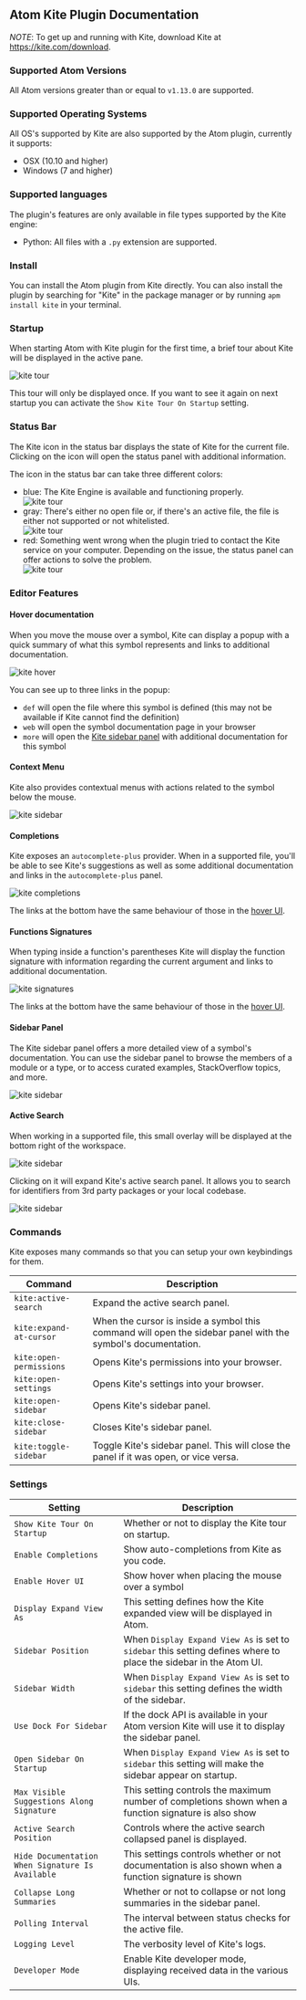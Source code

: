 ## Atom Kite Plugin Documentation

*NOTE*: To get up and running with Kite, download Kite at https://kite.com/download.

### Supported Atom Versions

All Atom versions greater than or equal to `v1.13.0` are supported.

### Supported Operating Systems

All OS's supported by Kite are also supported by the Atom plugin, currently it supports:
- OSX (10.10 and higher)
- Windows (7 and higher)

### Supported languages

The plugin's features are only available in file types supported by the Kite engine:

- Python: All files with a `.py` extension are supported.

### Install

You can install the Atom plugin from Kite directly. You can also install the plugin by searching for "Kite" in the package manager or by running `apm install kite` in your terminal.

### Startup

When starting Atom with Kite plugin for the first time, a brief tour about Kite will be displayed in the active pane.

![kite tour](./docs/images/kite-tour.png)

This tour will only be displayed once. If you want to see it again on next startup you can activate the `Show Kite Tour On Startup` setting.

### Status Bar

The Kite icon in the status bar displays the state of Kite for the current file. Clicking on the icon will open the status panel with additional information.

The icon in the status bar can take three different colors:

- blue: The Kite Engine is available and functioning properly.<br/>![kite tour](./docs/images/kite-status-ready.png)
- gray: There's either no open file or, if there's an active file, the file is either not supported or not whitelisted.<br/>![kite tour](./docs/images/kite-status-not-whitelisted.png)
- red: Something went wrong when the plugin tried to contact the Kite service on your computer. Depending on the issue, the status panel can offer actions to solve the problem.<br/>![kite tour](./docs/images/kite-status-not-running.png)

### Editor Features

#### Hover documentation

When you move the mouse over a symbol, Kite can display a popup with a quick summary of what this symbol represents and links to additional documentation.

![kite hover](./docs/images/kite-hover.png)

You can see up to three links in the popup:

- `def` will open the file where this symbol is defined (this may not be available if Kite cannot find the definition)
- `web` will open the symbol documentation page in your browser
- `more` will open the [Kite sidebar panel](#sidebar-panel) with additional documentation for this symbol

#### Context Menu

Kite also provides contextual menus with actions related to the symbol below the mouse.

![kite sidebar](./docs/images/kite-context-menu.png)

#### Completions

Kite exposes an `autocomplete-plus` provider. When in a supported file, you'll be able to see Kite's suggestions as well as some additional documentation and links in the `autocomplete-plus` panel.

![kite completions](./docs/images/kite-completions.png)

The links at the bottom have the same behaviour of those in the [hover UI](#hover-documentation).

#### Functions Signatures

When typing inside a function's parentheses Kite will display the function signature with information regarding the current argument and links to additional documentation.

![kite signatures](./docs/images/kite-signature.png)

The links at the bottom have the same behaviour of those in the [hover UI](#hover-documentation).

#### Sidebar Panel

The Kite sidebar panel offers a more detailed view of a symbol's documentation. You can use the sidebar panel to browse the members of a module or a type, or to access curated examples, StackOverflow topics, and more.

![kite sidebar](./docs/images/kite-sidebar.png)

#### Active Search

When working in a supported file, this small overlay will be displayed at the bottom right of the workspace.

![kite sidebar](./docs/images/kite-active-search-collapsed.png)

Clicking on it will expand Kite's active search panel. It allows you to search for identifiers from 3rd party packages or your local codebase.

![kite sidebar](./docs/images/kite-active-search.png)

### Commands

Kite exposes many commands so that you can setup your own keybindings for them.

|Command|Description|
|---|---|
|`kite:active-search`|Expand the active search panel.|
|`kite:expand-at-cursor`|When the cursor is inside a symbol this command will open the sidebar panel with the symbol's documentation.|
|`kite:open-permissions`|Opens Kite's permissions into your browser.|
|`kite:open-settings`|Opens Kite's settings into your browser.|
|`kite:open-sidebar`|Opens Kite's sidebar panel.|
|`kite:close-sidebar`|Closes Kite's sidebar panel.|
|`kite:toggle-sidebar`|Toggle Kite's sidebar panel. This will close the panel if it was open, or vice versa.|

### Settings


|Setting|Description|
|---|---|
|`Show Kite Tour On Startup`|Whether or not to display the Kite tour on startup.|
|`Enable Completions`|Show auto-completions from Kite as you code.|
|`Enable Hover UI`|Show hover  when placing the mouse over a symbol|
|`Display Expand View As`|This setting defines how the Kite expanded view will be displayed in Atom.|
|`Sidebar Position`|When `Display Expand View As` is set to `sidebar` this setting defines where to place the sidebar in the Atom UI.|
|`Sidebar Width`|When `Display Expand View As` is set to `sidebar` this setting defines the width of the sidebar.|
|`Use Dock For Sidebar`|If the dock API is available in your Atom version Kite will use it to display the sidebar panel.|
|`Open Sidebar On Startup`|When `Display Expand View As` is set to `sidebar` this setting will make the sidebar appear on startup.|
|`Max Visible Suggestions Along Signature`|This setting controls the maximum number of completions shown when a function signature is also show|
|`Active Search Position`|Controls where the active search collapsed panel is displayed.|
|`Hide Documentation When Signature Is Available`|This settings controls whether or not documentation is also shown when a function signature is shown|
|`Collapse Long Summaries`|Whether or not to collapse or not long summaries in the sidebar panel.|
|`Polling Interval`|The interval between status checks for the active file.|
|`Logging Level`|The verbosity level of Kite's logs.|
|`Developer Mode`|Enable Kite developer mode, displaying received data in the various UIs.|
